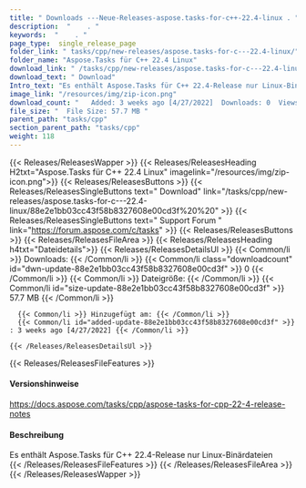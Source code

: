 ```yaml
---
title: " Downloads ---Neue-Releases-aspose.tasks-for-c++-22.4-linux . "
description:  "    . " 
keywords:  "    . " 
page_type:  single_release_page
folder_link: " tasks/cpp/new-releases/aspose.tasks-for-c---22.4-linux/"
folder_name: "Aspose.Tasks für C++ 22.4 Linux"
download_link: " /tasks/cpp/new-releases/aspose.tasks-for-c---22.4-linux/88e2e1bb03cc43f58b8327608e00cd3f"
download_text: " Download"
Intro_text: "Es enthält Aspose.Tasks für C++ 22.4-Release nur Linux-Binärdateien"
image_link: "/resources/img/zip-icon.png"
download_count: "   Added: 3 weeks ago [4/27/2022]  Downloads: 0  Views: 6"
file_size: "  File Size: 57.7 MB "
parent_path: "tasks/cpp"
section_parent_path: "tasks/cpp"
weight: 118
---
```


{{< Releases/ReleasesWapper >}}
  {{< Releases/ReleasesHeading H2txt="Aspose.Tasks für C++ 22.4 Linux" imagelink="/resources/img/zip-icon.png">}}
  {{< Releases/ReleasesButtons >}}
    {{< Releases/ReleasesSingleButtons text=" Download" link="/tasks/cpp/new-releases/aspose.tasks-for-c---22.4-linux/88e2e1bb03cc43f58b8327608e00cd3f%20%20" >}}
    {{< Releases/ReleasesSingleButtons text=" Support Forum " link="https://forum.aspose.com/c/tasks" >}}
  {{< Releases/ReleasesButtons >}}
  {{< Releases/ReleasesFileArea >}}
    {{< Releases/ReleasesHeading h4txt="Dateidetails">}}
    {{< Releases/ReleasesDetailsUl >}}
            {{< Common/li >}} Downloads: {{< /Common/li >}}
      {{< Common/li class="downloadcount" id="dwn-update-88e2e1bb03cc43f58b8327608e00cd3f" >}} 0 {{< /Common/li >}}
      {{< Common/li >}} Dateigröße: {{< /Common/li >}}
      {{< Common/li id="size-update-88e2e1bb03cc43f58b8327608e00cd3f" >}} 57.7 MB {{< /Common/li >}} 


      {{< Common/li >}} Hinzugefügt am: {{< /Common/li >}}
      {{< Common/li id="added-update-88e2e1bb03cc43f58b8327608e00cd3f" >}} : 3 weeks ago [4/27/2022] {{< /Common/li >}} 

    {{< /Releases/ReleasesDetailsUl >}}

  {{< Releases/ReleasesFileFeatures >}}
      <h4>Versionshinweise</h4><div> <a href="https://docs.aspose.com/tasks/cpp/aspose-tasks-for-cpp-22-4-release-notes">https://docs.aspose.com/tasks/cpp/aspose-tasks-for-cpp-22-4-release-notes</a></div><h4> Beschreibung</h4><div class="HTMLDescription"> Es enthält Aspose.Tasks für C++ 22.4-Release nur Linux-Binärdateien</div>
  {{< /Releases/ReleasesFileFeatures >}}
 {{< /Releases/ReleasesFileArea >}}
{{< /Releases/ReleasesWapper >}}



